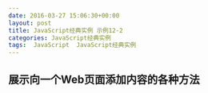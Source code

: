 ```yaml
---
date: 2016-03-27 15:06:30+00:00
layout: post
title: JavaScript经典实例 示例12-2
categories: JavaScript经典实例
tags:  JavaScript  JavaScript经典实例
---
```


展示向一个Web页面添加内容的各种方法
----------------

<html xmlns="http://www.w3.org/1999/xhtml" xml:lang="en" lang="en">
    <head>
        <title>Adding Paragraphs</title>
        <script type="text/javascript">
            window.onload = function() {
                
                // 使用getElementById访问该div元素
                var div = document.getElementById('target'),
                
                // 获取段落文本
                    txt = prompt('Enter new paragraph text', 'new paragraph text'),
                
                // 使用getElementsByTagName和集合索引
                // 来访问第一个段落
                    oldPara = div.getElementsByTagName('p')[0],
                
                // 创建一个文本节点
                    txtNode = document.createTextNode(txt),
                    
                // 创建一个新的段落
                    para = document.createElement('p');
                    
                // 给该段落附加文本，并插入新的段落
                para.appendChild(txtNode);
                div.insertBefore(para, oldPara);
            }
                        
        </script>
    </head>
    <body>
        <div id="target">
            <p>
                There id a language 'little known,'<br />
                Lovers claim it as their own.
            </p>
            <p>
                Its symbols smile upon the land, <br />
                Wrought by nature's wondrous hand;
            </p>
            <p>
                And in their silent beauty speak, <br />
                Of life and joy, to those who seek.
            </p>
            <p>
                For Love Divine and sunny huors <br />
                In the language of the flowers.
            </p>
        </div>
    </body>
</html>

源码如下：

``` javascript
<!DOCTYPE html>
<html xmlns="http://www.w3.org/1999/xhtml" xml:lang="en" lang="en">
    <head>
        <title>Adding Paragraphs</title>
        <script type="text/javascript">
            window.onload = function() {
                
                // 使用getElementById访问该div元素
                var div = document.getElementById('target'),
                
                // 获取段落文本
                    txt = prompt('Enter new paragraph text', ''),
                
                // 使用getElementsByTagName和集合索引
                // 来访问第一个段落
                    oldPara = div.getElementsByTagName('p')[0],
                
                // 创建一个文本节点
                    txtNode = document.createTextNode(txt),
                    
                // 创建一个新的段落
                    para = document.createElement('p');
                    
                // 给该段落附加文本，并插入新的段落
                para.appendChild(txtNode);
                div.insertBefore(para, oldPara);
            }
                        
        </script>
    </head>
    <body>
        <div id="target">
            <p>
                There id a language 'little known,'<br />
                Lovers claim it as their own.
            </p>
            <p>
                Its symbols smile upon the land, <br />
                Wrought by nature's wondrous hand;
            </p>
            <p>
                And in their silent beauty speak, <br />
                Of life and joy, to those who seek.
            </p>
            <p>
                For Love Divine and sunny huors <br />
                In the language of the flowers.
            </p>
        </div>
    </body>
</html>
``` 
